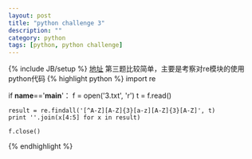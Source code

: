 ```yaml
---
layout: post
title: "python challenge 3"
description: ""
category: python
tags: [python, python challenge]
---
```

{% include JB/setup %}
[地址](http://www.pythonchallenge.com/pc/def/equality.html)
第三题比较简单，主要是考察对re模块的使用
python代码
{% highlight python %}
import re

if __name__=='__main__'：
    f = open('3.txt', 'r')
    t = f.read()

    result = re.findall('[^A-Z][A-Z]{3}[a-z][A-Z]{3}[A-Z]', t)
    print ''.join(x[4:5] for x in result)
    
    f.close()
{% endhighlight %}
